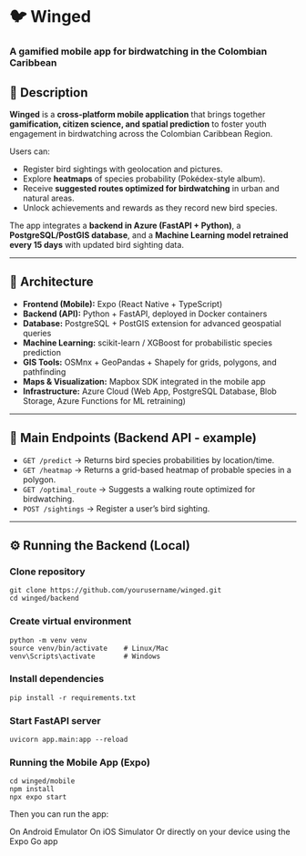 # 🐦 Winged  
### A gamified mobile app for birdwatching in the Colombian Caribbean  

## 📖 Description  
**Winged** is a **cross-platform mobile application** that brings together **gamification, citizen science, and spatial prediction** to foster youth engagement in birdwatching across the Colombian Caribbean Region.  

Users can:  
- Register bird sightings with geolocation and pictures.  
- Explore **heatmaps** of species probability (Pokédex-style album).  
- Receive **suggested routes optimized for birdwatching** in urban and natural areas.  
- Unlock achievements and rewards as they record new bird species.  

The app integrates a **backend in Azure (FastAPI + Python)**, a **PostgreSQL/PostGIS database**, and a **Machine Learning model retrained every 15 days** with updated bird sighting data.  

---

## 🚀 Architecture  

- **Frontend (Mobile):** Expo (React Native + TypeScript)  
- **Backend (API):** Python + FastAPI, deployed in Docker containers  
- **Database:** PostgreSQL + PostGIS extension for advanced geospatial queries  
- **Machine Learning:** scikit-learn / XGBoost for probabilistic species prediction  
- **GIS Tools:** OSMnx + GeoPandas + Shapely for grids, polygons, and pathfinding  
- **Maps & Visualization:** Mapbox SDK integrated in the mobile app  
- **Infrastructure:** Azure Cloud (Web App, PostgreSQL Database, Blob Storage, Azure Functions for ML retraining)  

---


## 🔑 Main Endpoints (Backend API - example)
- `GET /predict` → Returns bird species probabilities by location/time.  
- `GET /heatmap` → Returns a grid-based heatmap of probable species in a polygon.  
- `GET /optimal_route` → Suggests a walking route optimized for birdwatching.  
- `POST /sightings` → Register a user’s bird sighting.  

---

## ⚙️ Running the Backend (Local)

### Clone repository
```
git clone https://github.com/yourusername/winged.git
cd winged/backend
```
### Create virtual environment
```
python -m venv venv
source venv/bin/activate    # Linux/Mac
venv\Scripts\activate       # Windows
```
### Install dependencies
```
pip install -r requirements.txt
```

### Start FastAPI server
```
uvicorn app.main:app --reload
```
### Running the Mobile App (Expo)
```
cd winged/mobile
npm install
npx expo start
```
Then you can run the app:

On Android Emulator
On iOS Simulator
Or directly on your device using the Expo Go app